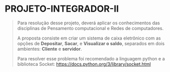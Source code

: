 # PROJETO-INTEGRADOR-II

> Para resolução desse projeto, deverá aplicar os conhecimentos das disciplinas de Pensamento computacional e Redes de
> computadores.
>
> A proposta consiste em criar um sistema de caixa eletrônico com as opções de
> **Depositar**, **Sacar**, e **Visualizar o saldo**,
> separados em dois ambientes: **Cliente** e **servidor**.
>
> Para resolver esse problema foi recomendado a linguagem python e a biblioteca
> Socket: https://docs.python.org/3/library/socket.html
